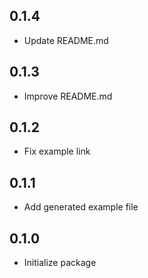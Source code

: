 ## 0.1.4
* Update README.md

## 0.1.3
* Improve README.md

## 0.1.2
* Fix example link

## 0.1.1
* Add generated example file

## 0.1.0
* Initialize package
